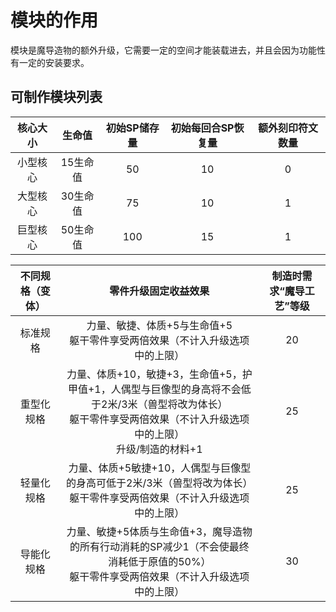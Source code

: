 # 模块的作用

模块是魔导造物的额外升级，它需要一定的空间才能装载进去，并且会因为功能性有一定的安装要求。

## 可制作模块列表

核心大小|生命值|初始SP储存量|初始每回合SP恢复量|额外刻印符文数量
:--:|:--:|:--:|:--:|:--:
小型核心|15生命值|50|10|0
大型核心|30生命值|75|10|1
巨型核心|50生命值|100|15|1

不同规格（变体）|零件升级固定收益效果|制造时需求“魔导工艺”等级
:--:|:--:|:--:
标准规格|力量、敏捷、体质+5与生命值+5<br>躯干零件享受两倍效果（不计入升级选项中的上限）|20
重型化规格|力量、体质+10，敏捷+3，生命值+5，护甲值+1，人偶型与巨像型的身高将不会低于2米/3米（兽型将改为体长）<br>躯干零件享受两倍效果（不计入升级选项中的上限）<br>升级/制造的材料+1|25
轻量化规格|力量、体质+5敏捷+10，人偶型与巨像型的身高可低于2米/3米（兽型将改为体长）<br>躯干零件享受两倍效果（不计入升级选项中的上限）|25
导能化规格|力量、敏捷+5体质与生命值+3，魔导造物的所有行动消耗的SP减少1（不会使最终消耗低于原值的50%）<br>躯干零件享受两倍效果（不计入升级选项中的上限）|30
